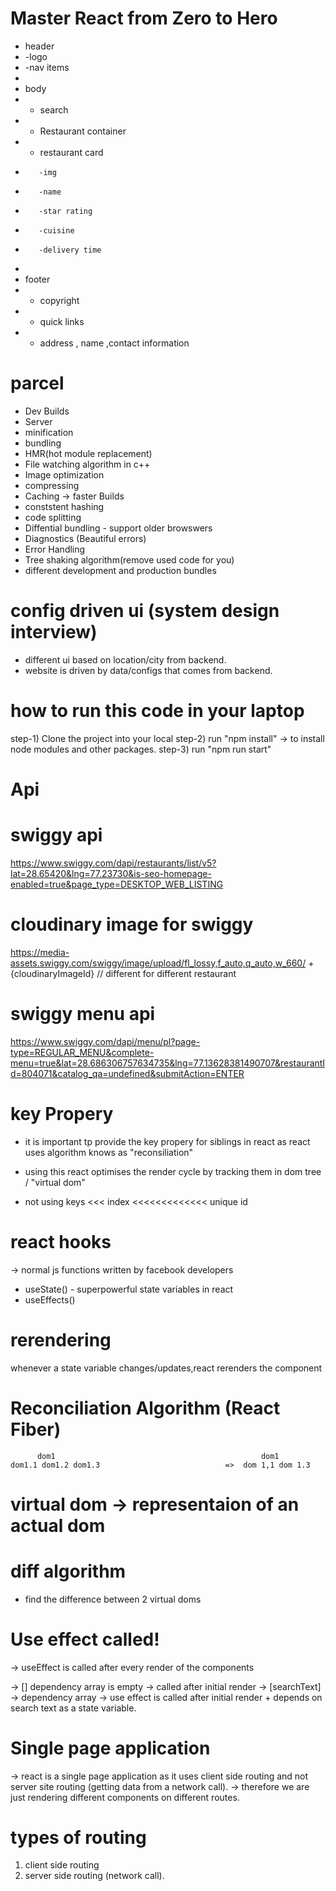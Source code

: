 # Master React from Zero to Hero

- header
- -logo
- -nav items
-
- body
- - search
- - Restaurant container
- - restaurant card
-        -img
-        -name
-        -star rating
-        -cuisine
-        -delivery time
-
- footer
- - copyright
- - quick links
- - address , name ,contact information

# parcel

- Dev Builds
- Server
- minification
- bundling
- HMR(hot module replacement)
- File watching algorithm in c++
- Image optimization
- compressing
- Caching -> faster Builds
- conststent hashing
- code splitting
- Diffential bundling - support older browswers
- Diagnostics (Beautiful errors)
- Error Handling
- Tree shaking algorithm(remove used code for you)
- different development and production bundles

# config driven ui (system design interview)

- different ui based on location/city from backend.
- website is driven by data/configs that comes from backend.

# how to run this code in your laptop

step-1) Clone the project into your local
step-2) run "npm install" -> to install node modules and other packages.
step-3) run "npm run start"

# Api

# swiggy api

https://www.swiggy.com/dapi/restaurants/list/v5?lat=28.65420&lng=77.23730&is-seo-homepage-enabled=true&page_type=DESKTOP_WEB_LISTING

# cloudinary image for swiggy

https://media-assets.swiggy.com/swiggy/image/upload/fl_lossy,f_auto,q_auto,w_660/ + {cloudinaryImageId} // different for different restaurant

# swiggy menu api

https://www.swiggy.com/dapi/menu/pl?page-type=REGULAR_MENU&complete-menu=true&lat=28.686306757634735&lng=77.13628381490707&restaurantId=804071&catalog_qa=undefined&submitAction=ENTER

# key Propery

- it is important tp provide the key propery for siblings in react as react uses algorithm knows as "reconsiliation"
- using this react optimises the render cycle by tracking them in dom tree / "virtual dom"

- not using keys <<< index <<<<<<<<<<<<< unique id

# react hooks

-> normal js functions written by facebook developers

- useState() - superpowerful state variables in react
- useEffects()

# rerendering

whenever a state variable changes/updates,react rerenders the component

# Reconciliation Algorithm (React Fiber)

          dom1                                              dom1
    dom1.1 dom1.2 dom1.3                            =>  dom 1,1 dom 1.3

# virtual dom -> representaion of an actual dom

# diff algorithm

- find the difference between 2 virtual doms

# Use effect called!

-> useEffect is called after every render of the components

-> [] dependency array is empty -> called after initial render
-> [searchText] -> dependency array -> use effect is called after initial render + depends on search text as a state variable.

# Single page application

-> react is a single page application as it uses client side routing and not server site routing (getting data from a network call).
-> therefore we are just rendering different components on different routes.

# types of routing

1. client side routing
2. server side routing (network call).
